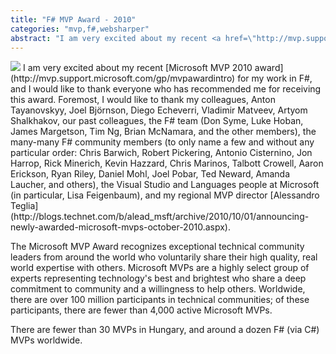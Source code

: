 ```yaml
---
title: "F# MVP Award - 2010"
categories: "mvp,f#,websharper"
abstract: "I am very excited about my recent <a href=\"http://mvp.support.microsoft.com/gp/mvpawardintro\">Microsoft MVP 2010 award</a> for my work in F#, and I would like to thank everyone who has recommended me for receiving this award. Foremost, I would like to thank ..."
---
```

<img src="/assets/logo_mvp.png" float="left">
I am very excited about my recent [Microsoft MVP 2010 award](http://mvp.support.microsoft.com/gp/mvpawardintro) for my work in F#, and I would like to thank everyone who has recommended me for receiving this award. Foremost, I would like to thank my colleagues, Anton Tayanovskyy, Joel Björnson, Diego Echeverri, Vladimir Matveev, Artyom Shalkhakov, our past colleagues, the F# team (Don Syme, Luke Hoban, James Margetson, Tim Ng, Brian McNamara, and the other members), the many-many F# community members (to only name a few and without any particular order: Chris Barwich, Robert Pickering, Antonio Cisternino, Jon Harrop, Rick Minerich, Kevin Hazzard, Chris Marinos, Talbott Crowell, Aaron Erickson, Ryan Riley, Daniel Mohl, Joel Pobar, Ted Neward, Amanda Laucher, and others), the Visual Studio and Languages people at Microsoft (in particular, Lisa Feigenbaum), and my regional MVP director [Alessandro Teglia](http://blogs.technet.com/b/alead_msft/archive/2010/10/01/announcing-newly-awarded-microsoft-mvps-october-2010.aspx).

<quote>The Microsoft MVP Award recognizes exceptional technical community leaders from around the world who voluntarily share their high quality, real world expertise with others. Microsoft MVPs are a highly select group of experts representing technology's best and brightest who share a deep commitment to community and a willingness to help others. Worldwide, there are over 100 million participants in technical communities; of these participants, there are fewer than 4,000 active Microsoft MVPs.</quote>

There are fewer than 30 MVPs in Hungary, and around a dozen F# (via C#) MVPs worldwide.